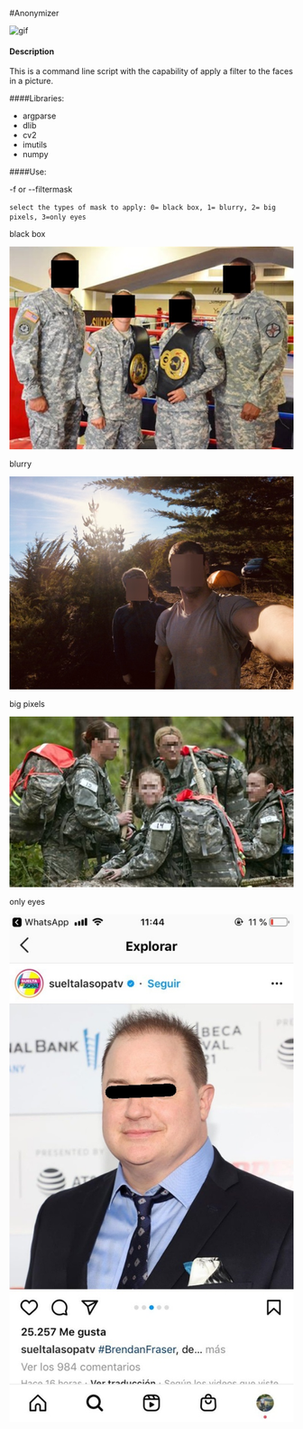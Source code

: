 #Anonymizer

![gif](./static/gifa.gif)
#### Description

This is a command line script with the capability of apply a filter to the faces in a picture.

####Libraries:
* argparse
* dlib
* cv2
* imutils
* numpy 

####Use:

-f or --filtermask

`select the types of mask to apply: 0= black box, 1= blurry, 2= big pixels, 3=only eyes`

black box

![black box](./static/black%20box.jpg)

blurry

![gaussian](./static/gaussian.jpg)

big pixels

![big pixels](./static/big%20pixels.jpg)

only eyes

![eyes](./static/eyes.jpg)
